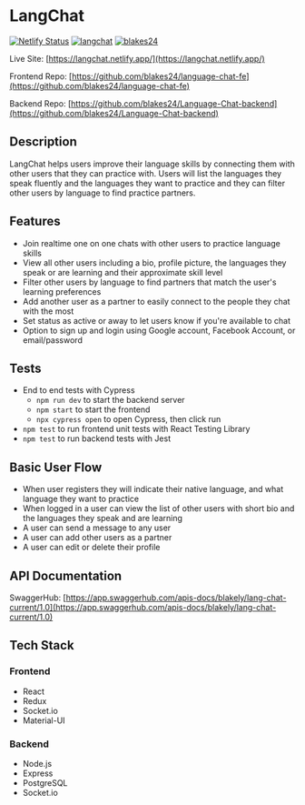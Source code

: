 # LangChat

[![Netlify Status](https://api.netlify.com/api/v1/badges/a979763d-c45d-4ded-95b2-951f95e5dfb6/deploy-status)](https://app.netlify.com/sites/langchat/deploys)
[![langchat](https://img.shields.io/endpoint?url=https://dashboard.cypress.io/badge/simple/9j4rei/main&style=flat&logo=cypress)](https://dashboard.cypress.io/projects/9j4rei/runs)
[![blakes24](https://circleci.com/gh/blakes24/Language-Chat-backend.svg?style=shield)](https://app.circleci.com/pipelines/github/blakes24/Language-Chat-backend)

Live Site: [https://langchat.netlify.app/](https://langchat.netlify.app/)

Frontend Repo: [https://github.com/blakes24/language-chat-fe](https://github.com/blakes24/language-chat-fe)

Backend Repo: [https://github.com/blakes24/Language-Chat-backend](https://github.com/blakes24/Language-Chat-backend)

## Description
LangChat helps users improve their language skills by connecting them with other users that they can practice with. Users will list the languages they speak fluently and the languages they want to practice and they can filter other users by language to find practice partners.

## Features
* Join realtime one on one chats with other users to practice language skills
* View all other users including a bio, profile picture, the languages they speak or are learning and their approximate skill level 
* Filter other users by language to find partners that match the user's learning preferences
* Add another user as a partner to easily connect to the people they chat with the most
* Set status as active or away to let users know if you're available to chat
* Option to sign up and login using Google account, Facebook Account, or email/password

## Tests
* End to end tests with Cypress
	* `npm run dev` to start the backend server
	* `npm start` to start the frontend
	* `npx cypress open` to open Cypress, then click run
* `npm test` to run frontend unit tests with React Testing Library
* `npm test` to run backend tests with Jest

## Basic User Flow
* When user registers they will indicate their native language, and what language they want to practice
* When logged in a user can view the list of other users with short bio and the languages they speak and are learning
* A user can send a message to any user
* A user can add other users as a partner
* A user can edit or delete their profile

## API Documentation
SwaggerHub:
[https://app.swaggerhub.com/apis-docs/blakely/lang-chat-current/1.0](https://app.swaggerhub.com/apis-docs/blakely/lang-chat-current/1.0)
## Tech Stack
### Frontend
* React
* Redux
* Socket.io
* Material-UI

### Backend
* Node.js
* Express
* PostgreSQL
* Socket.io

